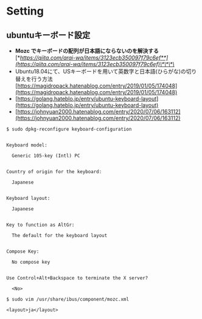# Setting

## ubuntuキーボード設定

* **Mozc でキーボードの配列が日本語にならないのを解決する** [**https://qiita.com/arai-wa/items/3123ecb350097f79c6ef**](https://qiita.com/arai-wa/items/3123ecb350097f79c6ef)\*\*\*\*
* Ubuntu18.04にて、USキーボードを用いて英数字と日本語\(ひらがな\)の切り替えを行う方法 [https://magidropack.hatenablog.com/entry/2019/01/05/174048](https://magidropack.hatenablog.com/entry/2019/01/05/174048)
* [https://golang.hateblo.jp/entry/ubuntu-keyboard-layout](https://golang.hateblo.jp/entry/ubuntu-keyboard-layout)
* [https://johnyuan2000.hatenablog.com/entry/2020/07/06/163112](https://johnyuan2000.hatenablog.com/entry/2020/07/06/163112)

```text
$ sudo dpkg-reconfigure keyboard-configuration


Keyboard model:

  Generic 105-key (Intl) PC


Country of origin for the keyboard:

  Japanese


Keyboard layout:

  Japanese


Key to function as AltGr:

  The default for the keyboard layout


Compose Key:

  No compose key


Use Control+Alt+Backspace to terminate the X server?

  <No>
```

```text
$ sudo vim /usr/share/ibus/component/mozc.xml

<layout>ja</layout>
```




